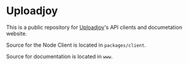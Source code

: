 # Uploadjoy

This is a public repository for [Uploadjoy](https://uploadjoy.com)'s API clients
and documetation website.

Source for the Node Client is located in `packages/client`.

Source for documentation is located in `www`.